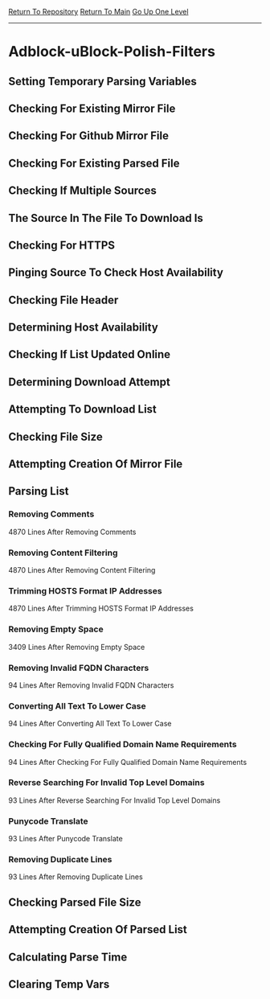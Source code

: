 [Return To Repository](https://github.com/deathbybandaid/piholeparser/)
[Return To Main](https://github.com/deathbybandaid/piholeparser/blob/master/RecentRunLogs/Mainlog.md)
[Go Up One Level](https://github.com/deathbybandaid/piholeparser/blob/master/RecentRunLogs/TopLevelScripts/30-Processing-External-Blacklists.md)
____________________________________
# Adblock-uBlock-Polish-Filters
## Setting Temporary Parsing Variables
## Checking For Existing Mirror File
## Checking For Github Mirror File
## Checking For Existing Parsed File
## Checking If Multiple Sources
## The Source In The File To Download Is
## Checking For HTTPS
## Pinging Source To Check Host Availability
## Checking File Header
## Determining Host Availability
## Checking If List Updated Online
## Determining Download Attempt
## Attempting To Download List
## Checking File Size
## Attempting Creation Of Mirror File
## Parsing List
### Removing Comments
4870 Lines After Removing Comments
### Removing Content Filtering
4870 Lines After Removing Content Filtering
### Trimming HOSTS Format IP Addresses
4870 Lines After Trimming HOSTS Format IP Addresses
### Removing Empty Space
3409 Lines After Removing Empty Space
### Removing Invalid FQDN Characters
94 Lines After Removing Invalid FQDN Characters
### Converting All Text To Lower Case
94 Lines After Converting All Text To Lower Case
### Checking For Fully Qualified Domain Name Requirements
94 Lines After Checking For Fully Qualified Domain Name Requirements
### Reverse Searching For Invalid Top Level Domains
93 Lines After Reverse Searching For Invalid Top Level Domains
### Punycode Translate
93 Lines After Punycode Translate
### Removing Duplicate Lines
93 Lines After Removing Duplicate Lines
## Checking Parsed File Size
## Attempting Creation Of Parsed List
## Calculating Parse Time
## Clearing Temp Vars
